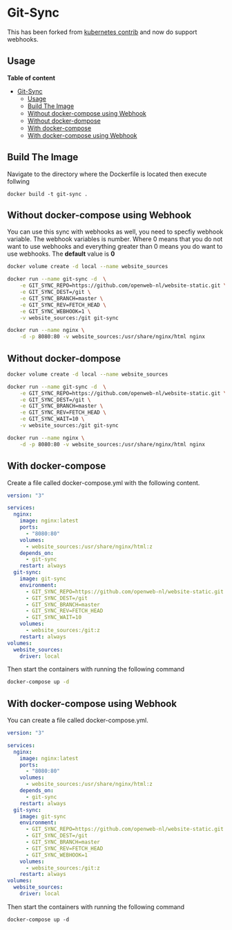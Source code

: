 # Git-Sync

This has been forked from [kubernetes contrib] and now do support webhooks.

## Usage

__Table of content__

- [Git-Sync](#git-sync)
  - [Usage](#usage)
  - [Build The Image](#build-the-image)
  - [Without docker-compose using Webhook](#without-docker-compose-using-webhook)
  - [Without docker-dompose](#without-docker-dompose)
  - [With docker-compose](#with-docker-compose)
  - [With docker-compose using Webhook](#with-docker-compose-using-webhook)

## Build The Image

Navigate to the directory where the Dockerfile is located then execute follwing

    docker build -t git-sync .

## Without docker-compose using Webhook

You can use this sync with webhooks as well, you need to specfiy webhook variable.
The webhook variables is number. Where 0 means that you do not want to use webhooks and everything greater than 0 means you do want to use webhooks.
The __default__ value is __0__

```bash
docker volume create -d local --name website_sources

docker run --name git-sync -d  \
    -e GIT_SYNC_REPO=https://github.com/openweb-nl/website-static.git \
    -e GIT_SYNC_DEST=/git \
    -e GIT_SYNC_BRANCH=master \
    -e GIT_SYNC_REV=FETCH_HEAD \
    -e GIT_SYNC_WEBHOOK=1 \
    -v website_sources:/git git-sync

docker run --name nginx \
    -d -p 8080:80 -v website_sources:/usr/share/nginx/html nginx
```

## Without docker-dompose

```bash
docker volume create -d local --name website_sources

docker run --name git-sync -d  \
    -e GIT_SYNC_REPO=https://github.com/openweb-nl/website-static.git \
    -e GIT_SYNC_DEST=/git \
    -e GIT_SYNC_BRANCH=master \
    -e GIT_SYNC_REV=FETCH_HEAD \
    -e GIT_SYNC_WAIT=10 \
    -v website_sources:/git git-sync

docker run --name nginx \
    -d -p 8080:80 -v website_sources:/usr/share/nginx/html nginx
```

## With docker-compose

Create a file called docker-compose.yml with the following content.

```yml
version: "3"

services:
  nginx:
    image: nginx:latest
    ports:
      - "8080:80"
    volumes:
      - website_sources:/usr/share/nginx/html:z
    depends_on:
      - git-sync
    restart: always
  git-sync:
    image: git-sync
    environment:
      - GIT_SYNC_REPO=https://github.com/openweb-nl/website-static.git
      - GIT_SYNC_DEST=/git
      - GIT_SYNC_BRANCH=master
      - GIT_SYNC_REV=FETCH_HEAD
      - GIT_SYNC_WAIT=10
    volumes:
      - website_sources:/git:z
    restart: always
volumes:
  website_sources:
    driver: local
```

Then start the containers with running the following command

```bash
docker-compose up -d
```

## With docker-compose using Webhook

You can create a file called docker-compose.yml.

```yml
version: "3"

services:
  nginx:
    image: nginx:latest
    ports:
      - "8080:80"
    volumes:
      - website_sources:/usr/share/nginx/html:z
    depends_on:
      - git-sync
    restart: always
  git-sync:
    image: git-sync
    environment:
      - GIT_SYNC_REPO=https://github.com/openweb-nl/website-static.git
      - GIT_SYNC_DEST=/git
      - GIT_SYNC_BRANCH=master
      - GIT_SYNC_REV=FETCH_HEAD
      - GIT_SYNC_WEBHOOK=1
    volumes:
      - website_sources:/git:z
    restart: always
volumes:
  website_sources:
    driver: local
```

Then start the containers with running the following command

    docker-compose up -d

[kubernetes contrib]: https://github.com/joemccann/dillinger
